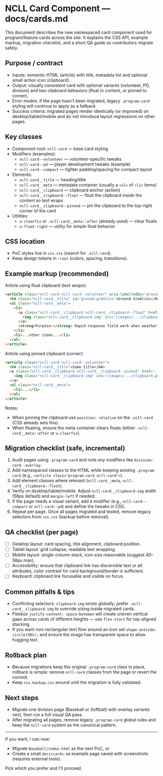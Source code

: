 # NCLL Card Component — docs/cards.md

This document describes the new namespaced card component used for program/feature cards across the site. It explains the CSS API, example markup, migration checklist, and a short QA guide so contributors migrate safely.

## Purpose / contract
- Inputs: semantic HTML (article) with title, metadata list and optional small action icon (clipboard).
- Output: visually consistent card with optional variants (volunteer, PD, division) and two clipboard behaviors (float in content, or pinned to corner).
- Error modes: if the page hasn't been migrated, legacy `.program-card` styling will continue to apply as a fallback.
- Success criteria: migrated pages render identically (or improved) on desktop/tablet/mobile and do not introduce layout regressions on other pages.

## Key classes
- Component root: `ncll-card` — base card styling
- Modifiers (examples):
  - `ncll-card--volunteer` — volunteer-specific tweaks
  - `ncll-card--pd` — player development tweaks (example)
  - `ncll-card--compact` — tighter padding/spacing for compact layout
- Elements:
  - `ncll-card__title` — heading/title
  - `ncll-card__meta` — metadata container (usually a `<ul>` of `<li>` items)
  - `ncll-card__clipboard` — clipboard anchor (action)
  - `ncll-card__clipboard--float` — float the clipboard inside the content so text wraps
  - `ncll-card__clipboard--pinned` — pin the clipboard to the top-right corner of the card
- Utilities:
  - `u-clearfix` or `.ncll-card__meta::after` (already used) — clear floats
  - `u-float-right` — utility for simple float behavior

## CSS location
- PoC styles live in `css.css` (search for `.ncll-card`).
- Keep design tokens in `:root` (colors, spacing, transitions).

## Example markup (recommended)

Article using float clipboard (text wraps):

```html
<article class="ncll-card ncll-card--volunteer" aria-labelledby="ground-gremlins">
  <h4 class="ncll-card__title" id="ground-gremlins">Ground Gremlins</h4>
  <ul class="ncll-card__meta">
    <li>
      <a class="ncll-card__clipboard ncll-card__clipboard--float" href="..." rel="noopener noreferrer">
        <img class="ncll-card__clipboard-img" src="/images/.../clipboard.png" alt="Opt-in" />
      </a>
      <strong>Purpose:</strong> Rapid-response field work when weather hits
    </li>
    <li>...other items...</li>
  </ul>
</article>
```

Article using pinned clipboard (corner):

```html
<article class="ncll-card ncll-card--volunteer">
  <h4 class="ncll-card__title">Some title</h4>
  <a class="ncll-card__clipboard ncll-card__clipboard--pinned" href="...">
    <img class="ncll-card__clipboard-img" src="/images/.../clipboard.png" alt="Opt-in" />
  </a>
  <ul class="ncll-card__meta">
    <li>...</li>
  </ul>
</article>
```

Notes:
- When pinning the clipboard use `position: relative` on the `.ncll-card` (CSS already sets this).
- When floating, ensure the meta container clears floats (either `.ncll-card__meta::after` or `u-clearfix`).

## Migration checklist (safe, incremental)
1. Audit pages using `.program-card` and note any modifiers like `division-card--overlay`.
2. Add namespaced classes to the HTML while keeping existing `.program-card` (e.g., `<article class="program-card ncll-card">`).
3. Add element classes where relevant (`ncll-card__meta`, `ncll-card__clipboard--float`).
4. Verify on desktop/tablet/mobile. Adjust `ncll-card__clipboard-img` width (56px default) and `margin-left` if needed.
5. If the page needs a visual variant, add a modifier (e.g., `ncll-card--compact` or `ncll-card--pd`) and define the tweaks in CSS.
6. Repeat per page. Once all pages migrated and tested, remove legacy selectors from `css.css` (backup before removal).

## QA checklist (per page)
- [ ] Desktop layout: card spacing, title alignment, clipboard position.
- [ ] Tablet layout: grid collapse, readable text wrapping.
- [ ] Mobile layout: single-column stack, icon size reasonable (suggest 40–56px max).
- [ ] Accessibility: ensure that clipboard link has discernible text or alt attributes, color contrast for card background/border is sufficient.
- [ ] Keyboard: clipboard link focusable and visible on focus.

## Common pitfalls & tips
- Conflicting selectors: `clipboard-img` exists globally; prefer `.ncll-card__clipboard-img` to override sizing inside migrated cards.
- Flexbox `justify-content: space-between` will create uneven vertical gaps across cards of different heights — use `flex-start` for top-aligned stacking.
- If you want non-rectangular text flow around an icon set `shape-outside: circle(50%);` and ensure the image has transparent space to allow hugging text.

## Rollback plan

- Because migrations keep the original `.program-card` class in place, rollback is simple: remove `ncll-card` classes from the page or revert the commit.
- Keep `css.backup.css` around until the migration is fully validated.

## Next steps
- Migrate one division page (Baseball or Softball) with overlay variants next, then run a full visual QA pass.
- After migrating all pages, remove legacy `.program-card` global rules and keep the `ncll-card` system as the canonical pattern.

---

If you want, I can now:

- Migrate `Baseball/index.html` as the next PoC, or
- Create a small `docs/cards.md` example page saved with screenshots (requires external tools).

Pick which you prefer and I'll proceed.
